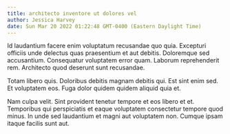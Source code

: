 ```yaml
---
title: architecto inventore ut dolores vel
author: Jessica Harvey
date: Sun Mar 20 2022 01:22:48 GMT-0400 (Eastern Daylight Time)
---
```

Id laudantium facere enim voluptatum recusandae quo quia. Excepturi officiis unde delectus quas praesentium et aut debitis. Doloremque sed accusantium. Consequatur voluptatem error quam. Laborum reprehenderit rem. Architecto quod deserunt sunt recusandae.

 Totam libero quis. Doloribus debitis magnam debitis qui. Est sint enim sed. Et voluptatem eos. Fuga dolor quidem quidem aliquid quia et.

 Nam culpa velit. Sint provident tenetur tempore et eos libero et et. Temporibus qui perspiciatis et eaque voluptatem consectetur tempore quod minus. In unde sed laudantium et magni aut voluptatem non. Cumque ipsam itaque facilis sunt aut.